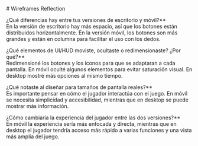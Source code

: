 \# Wireframes Reflection

¿Qué diferencias hay entre tus versiones de escritorio y móvil?\*\*    
En la versión de escritorio hay más espacio, así que los botones están distribuidos horizontalmente. En la versión móvil, los botones son más grandes y están en columna para facilitar el uso con los dedos.

¿Qué elementos de UI/HUD moviste, ocultaste o redimensionaste? ¿Por qué?\*\*    
Redimensioné los botones y los íconos para que se adaptaran a cada pantalla. En móvil oculté algunos elementos para evitar saturación visual. En desktop mostré más opciones al mismo tiempo.

¿Qué notaste al diseñar para tamaños de pantalla reales?\*\*    
Es importante pensar en cómo el jugador interactúa con el juego. En móvil se necesita simplicidad y accesibilidad, mientras que en desktop se puede mostrar más información.

¿Cómo cambiaría la experiencia del jugador entre las dos versiones?\*\*    
En móvil la experiencia sería más enfocada y directa, mientras que en desktop el jugador tendría acceso más rápido a varias funciones y una vista más amplia del juego.


